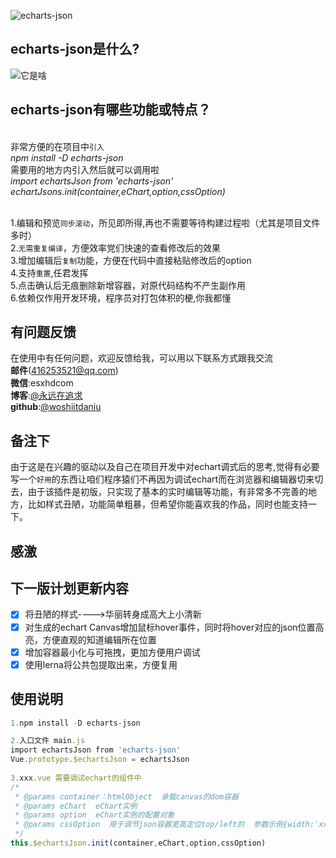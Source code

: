 
![echarts-json](https://img2.baidu.com/it/u=3355464299,584008140&fm=26&fmt=auto&gp=0.jpg)
## echarts-json是什么?
![它是啥](https://img-blog.csdnimg.cn/20210411120038187.png?x-oss-process=image/watermark,type_ZmFuZ3poZW5naGVpdGk,shadow_10,text_aHR0cHM6Ly9ibG9nLmNzZG4ubmV0L3dlaXhpbl80MTQyMTIyNw==,size_16,color_FFFFFF,t_70)

## echarts-json有哪些功能或特点？
   <br/>非常方便的在项目中`引入`
   <br/>*npm install -D echarts-json*
   <br/>需要用的地方内引入然后就可以调用啦 
   <br/>*import echartsJson from 'echarts-json'*
   <br/>*echartJsons.init(container,eChart,option,cssOption)*
    
<br/>1.编辑和预览`同步滚动`，所见即所得,再也不需要等待构建过程啦（尤其是项目文件多时）
<br/>2.`无需重复编译`，方便效率党们快速的查看修改后的效果
<br/>3.增加编辑后`复制`功能，方便在代码中直接粘贴修改后的option
<br/>4.支持`重置`,任君发挥
<br/>5.点击确认后无痕删除新增容器，对原代码结构不产生副作用
<br/>6.依赖仅作用开发环境，程序员对打包体积的梗,你我都懂

## 有问题反馈
在使用中有任何问题，欢迎反馈给我，可以用以下联系方式跟我交流
<br/>**邮件**(416253521@qq.com)
<br/>**微信**:esxhdcom
<br/>**博客**:[@永远在追求](https://blog.csdn.net/weixin_41421227?spm=1010.2135.3001.5421&type=blog)
<br/>**github**:[@woshiitdaniu](https://github.com/woshiitdaniu)
## 备注下
由于这是在兴趣的驱动以及自己在项目开发中对echart调式后的思考,觉得有必要写一个`好用`的东西让咱们程序猿们不再因为调试echart而在浏览器和编辑器切来切去，由于该插件是初版，只实现了基本的实时编辑等功能，有非常多不完善的地方，比如样式丑陋，功能简单粗暴，但希望你能喜欢我的作品，同时也能支持一下。
## 感激
## 下一版计划更新内容
* [x] 将丑陋的样式---->华丽转身成高大上小清新
* [x] 对生成的echart Canvas增加鼠标hover事件，同时将hover对应的json位置高亮，方便直观的知道编辑所在位置
* [x] 增加容器最小化与可拖拽，更加方便用户调试
* [x] 使用lerna将公共包提取出来，方便复用
## 使用说明
```javascript
1.npm install -D echarts-json

2.入口文件 main.js
import echartsJson from 'echarts-json'
Vue.prototype.$echartsJson = echartsJson
  
3.xxx.vue 需要调试echart的组件中
/*
 * @params container：htmlObject  承载canvas的dom容器
 * @params eChart  eChart实例
 * @params option  eChart实例的配置对象
 * @params cssOption  用于调节json容器宽高定位top/left的  参数示例{width:'xxpx',heigth:xxx,top:xx,left:xxx,fontSize:xx,lineHeight:xxx}
 */
this.$echartsJson.init(container,eChart,option,cssOption)

```


